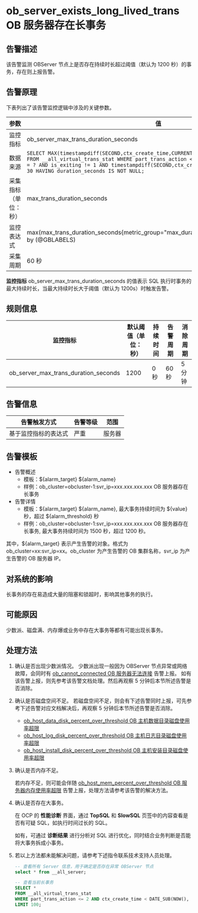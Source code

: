 # ob_server_exists_long_lived_trans OB 服务器存在长事务

## 告警描述

该告警监测 OBServer 节点上是否存在持续时长超过阈值（默认为 1200 秒）的事务，存在则上报告警。

## 告警原理

下表列出了该告警监控逻辑中涉及的关键参数。

| **参数** | **值** |
| --- | --- |
| 监控指标 | ob_server_max_trans_duration_seconds |
| 数据来源 | `SELECT MAX(timestampdiff(SECOND,ctx_create_time,CURRENT_TIMESTAMP)) as duration_seconds FROM __all_virtual_trans_stat WHERE part_trans_action <= 2 AND svr_ip = ? AND svr_port = ? AND is_exiting != 1 AND timestampdiff(SECOND,ctx_create_time,CURRENT_TIMESTAMP) >= 30 HAVING duration_seconds IS NOT NULL; `|
| 采集指标（单位：秒） | max_trans_duration_seconds |
| 监控表达式 | max(max_trans_duration_seconds{metric_group="max_duration_virtual_trans_stat",@LABELS}) by (@GBLABELS) |
| 采集周期 | 60 秒 |

**监控指标** ob_server_max_trans_duration_seconds 的值表示 SQL 执行时事务的最大持续时长，当最大持续时长大于阈值（默认为 1200s）时触发告警。

## 规则信息

| **监控指标** | **默认阈值（单位：秒）** | **持续时间** | **告警周期** | **消除周期** |
| --- | --- | --- | --- | --- |
| ob_server_max_trans_duration_seconds | 1200 | 0 秒 | 60 秒 | 5 分钟 |

## 告警信息

| **告警触发方式** | **告警等级** | **范围** |
| --- | --- | --- |
| 基于监控指标的表达式 | 严重 | 服务器 |

## 告警模板

* 告警概述
  * 模板：\${alarm_target} ${alarm_name}
  * 样例：ob_cluster=obcluster-1:svr_ip=xxx.xxx.xxx.xxx OB 服务器存在长事务
* 告警详情
  * 模板：\${alarm_target} \${alarm_name}, 最大事务持续时间为 \${value} 秒，超过  ${alarm_threshold} 秒
  * 样例：ob_cluster=obcluster-1:svr_ip=xxx.xxx.xxx.xxx OB 服务器存在长事务, 最大事务持续时间为 1500 秒，超过 1200 秒。

其中，${alarm_target} 表示产生告警的对象。格式为  ob_cluster=xx:svr_ip=xx。ob_cluster 为产生告警的 OB 集群名称，svr_ip 为产生告警的 OB 服务器 IP。

## 对系统的影响

长事务的存在易造成大量的阻塞和锁超时，影响其他事务的执行。

## 可能原因

少数派、磁盘满、内存爆或业务中存在大事务等都有可能出现长事务。

## 处理方法

1. 确认是否出现少数派情况。
   少数派出现一般因为 OBServer 节点异常或网络故障，会同时有 [ob_cannot_connected OB 服务器无法连接](../200.ob-alert/100.ob_cannot_connected.md) 告警上报。
   如有该告警上报，则先参考该告警文档处理。然后再观察 5 分钟后本节所述告警是否消除。

2. 确认是否磁盘空间不足。
   若磁盘空间不足，则会有下述告警同时上报，可先参考下述告警对应文档解决后，再观察 5 分钟后本节所述告警是否消除。
   * [ob_host_data_disk_percent_over_threshold OB 主机数据目录磁盘使用率超限](../200.ob-alert/3500.ob_host_data_disk_percent_over_threshold.md)
   * [ob_host_log_disk_percent_over_threshold OB 主机日志目录磁盘使用率超限](../200.ob-alert/3600.ob_host_log_disk_percent_over_threshold.md)
   * [ob_host_install_disk_percent_over_threshold OB 主机安装目录磁盘使用率超限](../200.ob-alert/3700.ob_host_install_disk_percent_over_threshold.md)

3. 确认是否内存不足。

   若内存不足，则可能会伴随 [ob_host_mem_percent_over_threshold OB 服务器内存使用率超限](../300.application-alert/300.ob_host_mem_percent_over_threshold.md) 告警上报，处理方法请参考该告警的解决方法。

4. 确认是否存在大事务。

   在 OCP 的 **性能诊断** 界面，通过 **TopSQL** 和 **SlowSQL** 页签中的内容查看是否有可疑 SQL，如执行时间过长的 SQL。

   如有，可通过 **诊断结果** 进行分析对 SQL 进行优化，同时结合业务判断是否能将大事务拆成小事务。

5. 若以上方法都未能解决问题，请参考下述指令联系技术支持人员处理。

   ```sql
   -- 查看所有 Server 信息，用于确定是否存在异常 OBServer 节点
   select * from __all_server;

   -- 查看当前长事务
   SELECT *
   FROM __all_virtual_trans_stat
   WHERE part_trans_action <= 2 AND ctx_create_time < DATE_SUB(NOW(), INTERVAL 1200 SECOND)
   LIMIT 100;
   ```
